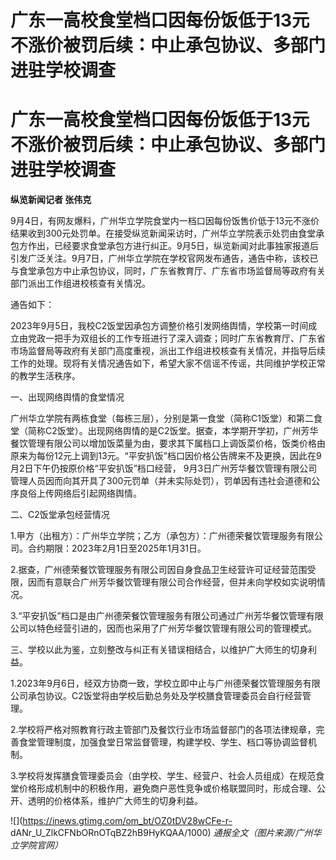 # 广东一高校食堂档口因每份饭低于13元不涨价被罚后续：中止承包协议、多部门进驻学校调查

# 广东一高校食堂档口因每份饭低于13元不涨价被罚后续：中止承包协议、多部门进驻学校调查

**纵览新闻记者 张伟克**

9月4日，有网友爆料，广州华立学院食堂内一档口因每份饭售价低于13元不涨价结果收到300元处罚单。在接受纵览新闻采访时，广州华立学院表示处罚由食堂承包方作出，已经要求食堂承包方进行纠正。9月5日，纵览新闻对此事独家报道后引发广泛关注。9月7日，广州华立学院在学校官网发布通告，通告中称，该校已与食堂承包方中止承包协议，同时，广东省教育厅、广东省市场监督局等政府有关部门派出工作组进校核查有关情况。

通告如下：

2023年9月5日，我校C2饭堂因承包方调整价格引发网络舆情，学校第一时间成立由党政一把手为双组长的工作专班进行了深入调查；同时广东省教育厅、广东省市场监督局等政府有关部门高度重视，派出工作组进校核查有关情况，并指导后续工作的处理。现将有关情况通告如下，希望大家不信谣不传谣，共同维护学校正常的教学生活秩序。

一、出现网络舆情的食堂情况

广州华立学院有两栋食堂（每栋三层），分别是第一食堂（简称C1饭堂）和第二食堂（简称C2饭堂）。出现网络舆情的是C2饭堂。据查，本学期开学初，广州芳华餐饮管理有限公司以增加饭菜量为由，要求其下属档口上调饭菜价格，饭类价格由原来为每份12元上调到13元。“平安扒饭”档口因价格公告牌来不及更换，因此在9月2日下午仍按原价格“平安扒饭”档口经营，
9月3日广州芳华餐饮管理有限公司管理人员因而向其开具了300元罚单（并未实际处罚），罚单因有违社会道德和公序良俗上传网络后引起网络舆情。

二、C2饭堂承包经营情况

1.甲方（出租方）：广州华立学院；乙方（承包方）：广州德荣餐饮管理服务有限公司。合约期限：2023年2月1日至2025年1月31日。

2.据查，广州德荣餐饮管理服务有限公司因自身食品卫生经营许可证经营范围受限，因而有意联合广州芳华餐饮管理有限公司合作经营，但并未向学校如实说明情况。

3.“平安扒饭”档口是由广州德荣餐饮管理服务有限公司通过广州芳华餐饮管理有限公司以特色经营引进的，因而也采用了广州芳华餐饮管理有限公司的管理模式。

三、学校以此为鉴，立刻整改与纠正有关错误相结合，以维护广大师生的切身利益。

1.2023年9月6日，经双方协商一致，学校立即中止与广州德荣餐饮管理服务有限公司承包协议。C2饭堂将由学校后勤总务处及学校膳食管理委员会自行经营管理。

2.学校将严格对照教育行政主管部门及餐饮行业市场监督部门的各项法律规章，完善食堂管理制度，加强食堂日常监督管理，构建学校、学生、档口等协调监督机制。

3.学校将发挥膳食管理委员会（由学校、学生、经营户、社会人员组成）在规范食堂价格形成机制中的积极作用，避免商户恶性竞争或价格联盟同时，形成合理、公开、透明的价格体系，维护广大师生的切身利益。

![](https://inews.gtimg.com/om_bt/OZ0tDV28wCFe-r-
dANr_U_ZlkCFNbORnOTqBZ2hB9HyKQAA/1000) _通报全文（图片来源/广州华立学院官网）_

